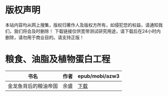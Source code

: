 # 版权声明

本站内容均从网上搜集，版权归著作人及版权方所有，如侵犯您的权益，请通知我们，我们将会及时删除！ 下载链接仅供宽带测试研究用途，请下载后在24小时内删除，请勿用于商业目的。请支持正版！

# 粮食、油脂及植物蛋白工程

| 书名 | 作者 | epub/mobi/azw3 |
| --- | --- | --- |
| 金龙鱼背后的粮油帝国 | 余盛 | [下载](https://url89.ctfile.com/f/31084289-1357039426-863024?p=8866) |
